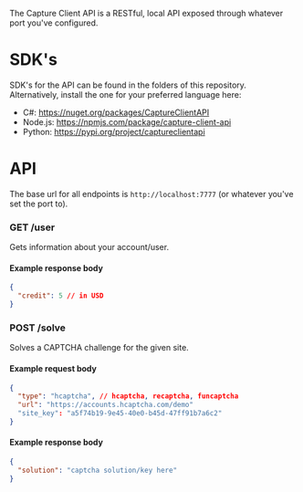 The Capture Client API is a RESTful, local API exposed through whatever port you've configured.

# SDK's
SDK's for the API can be found in the folders of this repository.
Alternatively, install the one for your preferred language here:
- C#: https://nuget.org/packages/CaptureClientAPI
- Node.js: https://npmjs.com/package/capture-client-api
- Python: https://pypi.org/project/captureclientapi

# API
The base url for all endpoints is `http://localhost:7777` (or whatever you've set the port to).

### GET /user
Gets information about your account/user.

#### Example response body
```json
{
  "credit": 5 // in USD
}
```

### POST /solve
Solves a CAPTCHA challenge for the given site.

#### Example request body
```json
{
  "type": "hcaptcha", // hcaptcha, recaptcha, funcaptcha
  "url": "https://accounts.hcaptcha.com/demo"
  "site_key": "a5f74b19-9e45-40e0-b45d-47ff91b7a6c2"
}
```

#### Example response body
```json
{
  "solution": "captcha solution/key here"
}
```
